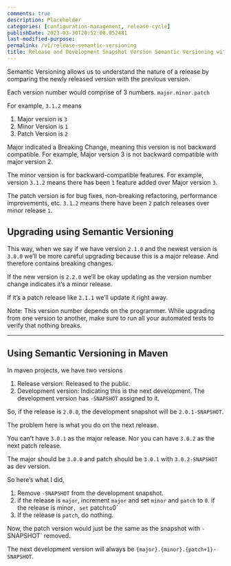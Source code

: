 ```yaml
---
comments: true
description: Placeholder 
categories: [configuration-management, release-cycle]
publishDate: 2023-03-30T20:52:08.052481
last-modified-purpose:
permalink: /v1/release-semantic-versioning
title: Release and Development Snapshot Version Semantic Versioning with Maven
---
```


Semantic Versioning allows us to understand the nature of a release by comparing the newly released version with the previous version.

Each version number would comprise of 3 numbers. `major.minor.patch`

For example, `3.1.2` means

1. Major version is `3`
2. Minor Version is `1`
3. Patch Version is `2`

Major indicated a Breaking Change, meaning this version is not backward compatible. For example, Major version 3 is not backward compatible with major version 2.

The minor version is for backward-compatible features. For example, version `3.1.2` means there has been `1` feature added over Major version `3`.

The patch version is for bug fixes, non-breaking refactoring, performance improvements, etc. `3.1.2` means there have been `2` patch releases over minor release `1`.

## Upgrading using Semantic Versioning

This way, when we say if we have version `2.1.0` and the newest version is `3.0.0` we’ll be more careful upgrading because this is a major release. And therefore contains breaking changes.

If the new version is `2.2.0` we’ll be okay updating as the version number change indicates it’s a minor release.

If it’s a patch release like `2.1.1` we’ll update it right away.

Note: This version number depends on the programmer. While upgrading from one version to another, make sure to run all your automated tests to verify that nothing breaks.

---

## Using Semantic Versioning in Maven

In maven projects, we have two versions

1. Release version: Released to the public.
2. Development version: Indicating this is the next development. The development version has `-SNAPSHOT` assigned to it.

So, if the release is `2.0.0`, the development snapshot will be `2.0.1-SNAPSHOT`.

The problem here is what you do on the next release.

You can’t have `3.0.1` as the major release. Nor you can have `3.0.2` as the next patch release.

The major should be `3.0.0` and patch should be `3.0.1` with `3.0.2-SNAPSHOT` as dev version.

So here’s what I did,

1. Remove `-SNAPSHOT` from the development snapshot.
2. if the release is `major`, increment `major` and set `minor` and `patch` to `0`.
if the release is minor`, set` patch`to`0`
3. If the release is `patch`, do nothing.

Now, the patch version would just be the same as the snapshot with `-`SNAPSHOT` removed.

The next development version will always be `{major}.{minor}.{patch+1}-SNAPSHOT`.
